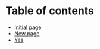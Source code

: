 # Table of contents

* [Initial page](README.md)
* [New page](new-page.md)
* [Yes](yes-renamed.md)


